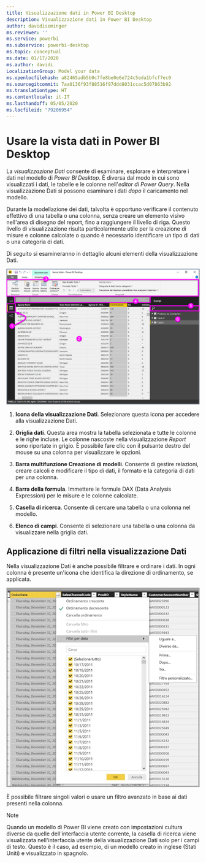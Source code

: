 ```yaml
---
title: Visualizzazione dati in Power BI Desktop
description: Visualizzazione dati in Power BI Desktop
author: davidiseminger
ms.reviewer: ''
ms.service: powerbi
ms.subservice: powerbi-desktop
ms.topic: conceptual
ms.date: 01/17/2020
ms.author: davidi
LocalizationGroup: Model your data
ms.openlocfilehash: a82465adb5b0c7fe8be0e6e724c5eda1bfcf7ec0
ms.sourcegitcommit: 7aa0136f93f88516f97ddd8031ccac5d07863b92
ms.translationtype: HT
ms.contentlocale: it-IT
ms.lasthandoff: 05/05/2020
ms.locfileid: "79206954"
---
```

# <a name="work-with-data-view-in-power-bi-desktop"></a>Usare la vista dati in Power BI Desktop

La *visualizzazione Dati* consente di esaminare, esplorare e interpretare i dati nel modello di *Power BI Desktop*. È diversa dal modo in cui sono visualizzati i dati, le tabelle e le colonne nell'*editor di Power Query*. Nella visualizzazione Dati si possono esaminare i dati *dopo* il caricamento nel modello.

Durante la modellazione dei dati, talvolta è opportuno verificare il contenuto effettivo di una tabella o una colonna, senza creare un elemento visivo nell'area di disegno del report, fino a raggiungere il livello di riga. Questo livello di visualizzazione risulta particolarmente utile per la creazione di misure e colonne calcolate o quando è necessario identificare un tipo di dati o una categoria di dati.

Di seguito si esamineranno in dettaglio alcuni elementi della visualizzazione Dati.

![Visualizzazione dati in Power BI Desktop](media/desktop-data-view/dataview_fullscreen.png)

1. **Icona della visualizzazione Dati**. Selezionare questa icona per accedere alla visualizzazione Dati.

2. **Griglia dati**. Questa area mostra la tabella selezionata e tutte le colonne e le righe incluse. Le colonne nascoste nella visualizzazione *Report* sono riportate in grigio. È possibile fare clic con il pulsante destro del mouse su una colonna per visualizzare le opzioni.

3. **Barra multifunzione Creazione di modelli**. Consente di gestire relazioni, creare calcoli e modificare il tipo di dati, il formato e la categoria di dati per una colonna.

4. **Barra della formula**. Immettere le formule DAX (Data Analysis Expression) per le misure e le colonne calcolate.

5. **Casella di ricerca**. Consente di cercare una tabella o una colonna nel modello.

6. **Elenco di campi**. Consente di selezionare una tabella o una colonna da visualizzare nella griglia dati.

## <a name="filtering-in-data-view"></a>Applicazione di filtri nella visualizzazione Dati

Nella visualizzazione Dati è anche possibile filtrare e ordinare i dati. In ogni colonna è presente un'icona che identifica la direzione di ordinamento, se applicata.

![Ordinamento e filtro nella Vista dati in Power BI Desktop](media/desktop-data-view/dataview_sort-and-filter.png)

È possibile filtrare singoli valori o usare un filtro avanzato in base ai dati presenti nella colonna.

> [!NOTE]
> Quando un modello di Power BI viene creato con impostazioni cultura diverse da quelle dell'interfaccia utente corrente, la casella di ricerca viene visualizzata nell'interfaccia utente della visualizzazione Dati solo per i campi di testo. Questo è il caso, ad esempio, di un modello creato in inglese (Stati Uniti) e visualizzato in spagnolo.
